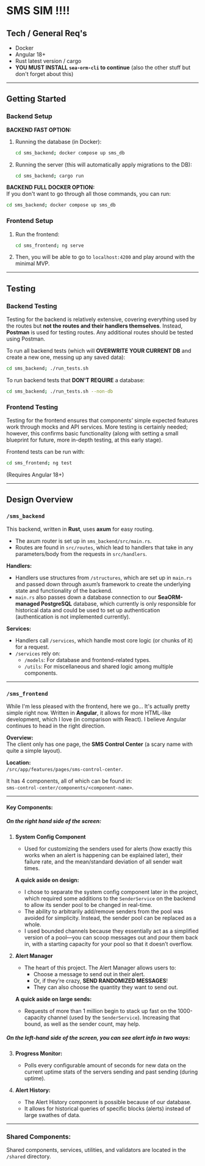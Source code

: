 # SMS SIM !!!!

## Tech / General Req's

- Docker  
- Angular 18+  
- Rust latest version / cargo  
- **YOU MUST INSTALL `sea-orm-cli` to continue** (also the other stuff but don't forget about this)

---

## Getting Started

### Backend Setup

**BACKEND FAST OPTION:**  
1. Running the database (in Docker):  
   ```bash
   cd sms_backend; docker compose up sms_db
   ```
2. Running the server (this will automatically apply migrations to the DB):  
   ```bash
   cd sms_backend; cargo run
   ```

**BACKEND FULL DOCKER OPTION:**  
If you don't want to go through all those commands, you can run:  
```bash
cd sms_backend; docker compose up sms_db
```

### Frontend Setup

1. Run the frontend:  
   ```bash
   cd sms_frontend; ng serve
   ```
2. Then, you will be able to go to `localhost:4200` and play around with the minimal MVP.

---

## Testing

### Backend Testing

Testing for the backend is relatively extensive, covering everything used by the routes but **not the routes and their handlers themselves**. Instead, **Postman** is used for testing routes. Any additional routes should be tested using Postman.

To run all backend tests (which will **OVERWRITE YOUR CURRENT DB** and create a new one, messing up any saved data):  
```bash
cd sms_backend; ./run_tests.sh
```

To run backend tests that **DON'T REQUIRE** a database:  
```bash
cd sms_backend; ./run_tests.sh --non-db
```

### Frontend Testing

Testing for the frontend ensures that components’ simple expected features work through mocks and API services. More testing is certainly needed; however, this confirms basic functionality (along with setting a small blueprint for future, more in-depth testing, at this early stage).

Frontend tests can be run with:  
```bash
cd sms_frontend; ng test
```  
(Requires Angular 18+)

---

## Design Overview

### `/sms_backend`  

This backend, written in **Rust**, uses **axum** for easy routing.  

- The axum router is set up in `sms_backend/src/main.rs`.  
- Routes are found in `src/routes`, which lead to handlers that take in any parameters/body from the requests in `src/handlers`.  

**Handlers:**  
- Handlers use structures from `/structures`, which are set up in `main.rs` and passed down through axum’s framework to create the underlying state and functionality of the backend.  
- `main.rs` also passes down a database connection to our **SeaORM-managed PostgreSQL** database, which currently is only responsible for historical data and could be used to set up authentication (authentication is not implemented currently).  

**Services:**  
- Handlers call `/services`, which handle most core logic (or chunks of it) for a request.  
- `/services` rely on:  
  - `/models`: For database and frontend-related types.  
  - `/utils`: For miscellaneous and shared logic among multiple components.  

---

### `/sms_frontend`  

While I'm less pleased with the frontend, here we go... It's actually pretty simple right now. Written in **Angular**, it allows for more HTML-like development, which I love (in comparison with React). I believe Angular continues to head in the right direction.  

**Overview:**  
The client only has one page, the **SMS Control Center** (a scary name with quite a simple layout).  

**Location:**  
`/src/app/features/pages/sms-control-center`.  

It has 4 components, all of which can be found in:  
`sms-control-center/components/<component-name>`.  

---

#### Key Components:
##### On the right hand side of the screen:
1. **System Config Component**  
   - Used for customizing the senders used for alerts (how exactly this works when an alert is happening can be explained later), their failure rate, and the mean/standard deviation of all sender wait times.  

   **A quick aside on design:**  
   - I chose to separate the system config component later in the project, which required some additions to the `SenderService` on the backend to allow its sender pool to be changed in real-time.  
   - The ability to arbitrarily add/remove senders from the pool was avoided for simplicity. Instead, the sender pool can be replaced as a whole.   
   - I used bounded channels because they essentially act as a simplified version of a pool—you can scoop messages out and pour them back in, with a starting capacity for your pool so that it doesn’t overflow.  

2. **Alert Manager**  
   - The heart of this project. The Alert Manager allows users to:
     - Choose a message to send out in their alert.
     - Or, if they’re crazy, **SEND RANDOMIZED MESSAGES**!  
     - They can also choose the quantity they want to send out.  

   **A quick aside on large sends:**  
   - Requests of more than 1 million begin to stack up fast on the 1000-capacity channel (used by the `SenderService`). Increasing that bound, as well as the sender count, may help.  

##### On the left-hand side of the screen, you can see alert info in two ways:  

3. **Progress Monitor:**  
   - Polls every configurable amount of seconds for new data on the current uptime stats of the servers sending and past sending (during uptime).  

4. **Alert History:**  
   - The Alert History component is possible because of our database.  
   - It allows for historical queries of specific blocks (alerts) instead of large swathes of data.  

---

### Shared Components:
Shared components, services, utilities, and validators are located in the `/shared` directory.